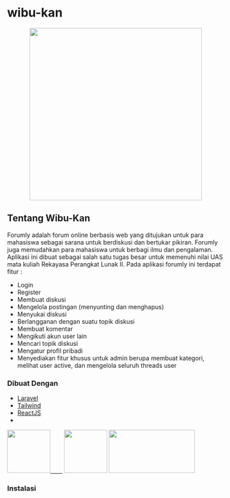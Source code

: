 # wibu-kan

<p align="center"><a href="https://github.com/saikocode/forumly" target="_blank"><img src="public/img/logo/logo.svg" width="400"></a></p>


## Tentang Wibu-Kan


Forumly adalah forum online berbasis web yang ditujukan untuk para mahasiswa sebagai sarana untuk berdiskusi dan bertukar pikiran. Forumly juga memudahkan para mahasiswa untuk berbagi ilmu dan pengalaman. Aplikasi ini dibuat sebagai salah satu tugas besar untuk memenuhi nilai UAS mata kuliah Rekayasa Perangkat Lunak II.
Pada aplikasi forumly ini terdapat fitur :
- Login
- Register
- Membuat diskusi
- Mengelola postingan (menyunting dan menghapus)
- Menyukai diskusi
- Berlangganan dengan suatu topik diskusi
- Membuat komentar
- Mengikuti akun user lain
- Mencari topik diskusi
- Mengatur profil pribadi
- Menyediakan fitur khusus untuk admin berupa membuat kategori, melihat user active, dan mengelola seluruh threads user



### Dibuat Dengan


* [Laravel](https://laravel.com)
* [Tailwind](https://getbootstrap.com)
* [ReactJS](https://reactjs.org/)
* 


<a href="https://cdnlogo.com/logo/laravel_40397.html"><img src="https://cdn.cdnlogo.com/logos/l/23/laravel.svg" width="100" height="100" >&ensp;&ensp;&ensp;&ensp;</a>
<a href="https://cdnlogo.com/logo/tailwindcss_42966.html"><img src="https://cdn.cdnlogo.com/logos/t/58/tailwindcss.svg" width="100" height="100"></a>
<a href="https://cdnlogo.com/logo/react_22568.html"><img src="https://cdn.cdnlogo.com/logos/r/63/react.svg" width="200" height="100"></a>




### Instalasi
